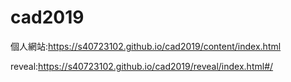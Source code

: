 # cad2019
個人網站:https://s40723102.github.io/cad2019/content/index.html

reveal:https://s40723102.github.io/cad2019/reveal/index.html#/
